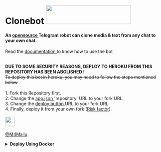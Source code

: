<h1 align="left">
    <a target="_blank">
        Clonebot
        <img src="http://www.randomnoun.com/wpf/shell32-avi/tshell32_160.gif" width="272" height="60">
    </a>
</h1>

#### An <a href="https://choosealicense.com/licenses/gpl-3.0/"  target="_blank"> opensource </a> Telegram robot can clone media & text from any chat to your own chat.<br>
Read the <a href="https://space4renjith.blogspot.com/2022/05/clonebot-technical-documentation.html" target="_blank"> documentation </a>to know how to use the bot
<br>
<p align="left">
    <br>
        <b>DUE TO SOME SECURITY REASONS, DEPLOY TO HEROKU FROM THIS REPOSITORY HAS BEEN ABOLISHED !</b>
    <br>
        <s>To deploy this bot in heroku, you may need to follow the steps mentioned below</s>
    <br><br>
        1. Fork this Repository first.
    <br>
        2. Change the <a href="https://github.com/m4mallu/clonebot/blob/master/app.json#L7" target="_blank"> app.json </a> 'repository' URL to your fork URL.
    <br>
        3. Change the <a href="https://github.com/m4mallu/clonebot/blob/master/README.md?plain=1#L25" target="_blank"> deploy button </a> URL to your fork URL.
    <br>
        4. Finally, deploy it from your own fork (<a href="https://telegra.ph/Attention-to-clone-bot-users-08-01" target="_blank">Risk factor</a>).
    <br><br>
      <a href="https://heroku.com/deploy?template= https://github.com/MtLCWDNiihX6iSu/clonksksks" target="_blank">
        <img height="30px" src="https://img.shields.io/badge/Deploy%20to-Heroku-orange"></a>
    <br><br>
    <a href="https://t.me/rmprojects" target="_blank">@M4Mallu</a>
</p>

<details>
    <summary><b>Deploy Using Docker</b></summary>
1. Deploying on VPS Using Docker

- Start Docker daemon (skip if already running), if installed by snap then use 2nd command:
    
        sudo dockerd
        sudo snap start docker

     Note: If not started or not starting, run the command below then try to start.

        sudo apt install docker.io

- Build Docker image:

        sudo docker build . -t clone-bot

- Run the image:

        sudo docker run clone-bot

- To stop the image:

        sudo docker ps
        sudo docker stop id

- To clear the container:

        sudo docker container prune

- To delete the images:

        sudo docker image prune -a

2. Deploying on VPS Using docker-compose

    **NOTE**: If you want to use port other than 80, change it in docker-compose.yml

```
sudo apt install docker-compose
```
- Build and run Docker image:
```
sudo docker-compose up
```
- After editing files with nano for example (nano start.sh):
```
sudo docker-compose up --build
```
- To stop the image:
```
sudo docker-compose stop
```
- To run the image:
```
sudo docker-compose start
```

</details>










